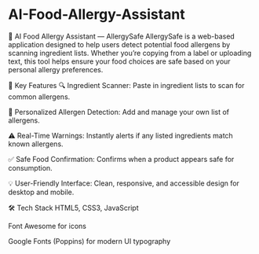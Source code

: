 # AI-Food-Allergy-Assistant

🌿 AI Food Allergy Assistant — AllergySafe
AllergySafe is a web-based application designed to help users detect potential food allergens by scanning ingredient lists. Whether you’re copying from a label or uploading text, this tool helps ensure your food choices are safe based on your personal allergy preferences.

🧠 Key Features
🔍 Ingredient Scanner: Paste in ingredient lists to scan for common allergens.

🚫 Personalized Allergen Detection: Add and manage your own list of allergens.

⚠️ Real-Time Warnings: Instantly alerts if any listed ingredients match known allergens.

✅ Safe Food Confirmation: Confirms when a product appears safe for consumption.

💡 User-Friendly Interface: Clean, responsive, and accessible design for desktop and mobile.

🛠️ Tech Stack
HTML5, CSS3, JavaScript

Font Awesome for icons

Google Fonts (Poppins) for modern UI typography
